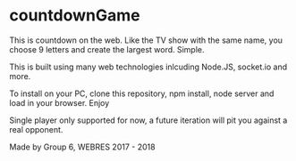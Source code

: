 # countdownGame
This is countdown on the web. Like the TV show with the same name, you choose 9 letters and create the largest word. Simple.

This is built using many web technologies inlcuding Node.JS, socket.io and more.

To install on your PC, clone this repository, npm install, node server and load in your browser. Enjoy

Single player only supported for now, a future iteration will pit you against a real opponent.

Made by Group 6, WEBRES 2017 - 2018
